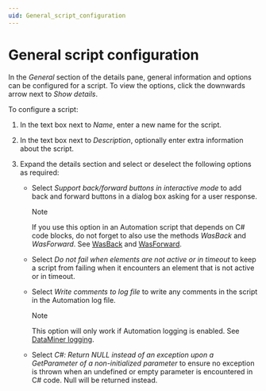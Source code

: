 ```yaml
---
uid: General_script_configuration
---
```


# General script configuration

In the *General* section of the details pane, general information and options can be configured for a script. To view the options, click the downwards arrow next to *Show details*.

To configure a script:

1. In the text box next to *Name*, enter a new name for the script.

2. In the text box next to *Description*, optionally enter extra information about the script.

3. Expand the details section and select or deselect the following options as required:

    - Select *Support back/forward buttons in interactive mode* to add back and forward buttons in a dialog box asking for a user response.

        > [!NOTE]
        > If you use this option in an Automation script that depends on C# code blocks, do not forget to also use the methods *WasBack* and *WasForward*. See [WasBack](xref:UIResults_methods#wasback) and [WasForward](xref:UIResults_methods#wasforward).

    - Select *Do not fail when elements are not active or in timeout* to keep a script from failing when it encounters an element that is not active or in timeout.

    - Select *Write comments to log file* to write any comments in the script in the Automation log file.

        > [!NOTE]
        > This option will only work if Automation logging is enabled. See [DataMiner logging](xref:DataMiner_logging).

    - Select *C#: Return NULL instead of an exception upon a GetParameter of a non-initialized parameter* to ensure no exception is thrown when an undefined or empty parameter is encountered in C# code. Null will be returned instead.

